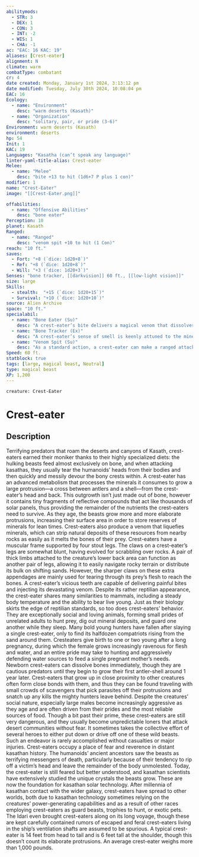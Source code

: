 ```yaml
---
abilitymods:
  - STR: 3
  - DEX: 1
  - CON: 3
  - INT: -2
  - WIS: 1
  - CHA: -1 
ac: "EAC: 16 KAC: 19" 
aliases: [Crest-eater]
alignment: N
climate: warm
combatType: combatant
cr: 4
date created: Monday, January 1st 2024, 3:13:12 pm
date modified: Tuesday, July 30th 2024, 10:08:04 pm
EAC: 16
Ecology:
  - name: "Environment"
    desc: "warm deserts (Kasath)"
  - name: "Organization"
    desc: "solitary, pair, or pride (3-6)"
Environment: warm deserts (Kasath)
environment: deserts
hp: 54
Init: 1
KAC: 19
Languages: "Kasatha (can’t speak any language)"
linter-yaml-title-alias: Crest-eater
Melee:
  - name: "Melee"
    desc: "bite +13 to hit (1d6+7 P plus 1 con)"
modifier: 1
name: "Crest-Eater"
image: "[[Crest-Eater.png]]"

offabilities:
  - name: "Offensive Abilities"
    desc: "bone eater"
Perception: 10
planet: Kasath
Ranged:
  - name: "Ranged"
    desc: "venom spit +10 to hit (1 Con)"
reach: "10 ft."
saves:
  - Fort: "+8 (`dice: 1d20+8`)"
  - Ref: "+8 (`dice: 1d20+8`)"
  - Will: "+3 (`dice: 1d20+3`)"
Senses: "bone tracker, [[darkvision]] 60 ft., [[low-light vision]]"
size: large
Skills:
  - stealth:  "+15 (`dice: 1d20+15`)"
  - Survival: "+10 (`dice: 1d20+10`)"
source: Alien Archive
space: "10 ft."
specialabil:
  - name: "Bone Eater (Su)"
    desc: "A crest-eater’s bite delivers a magical venom that dissolves certain minerals in its victim’s body, liquefying that creature’s bones. Each bite attack that deals damage also deals 1 Constitution damage. A target can negate this damage with a successful DC 13 fortitude save."
  - name: "Bone Tracker (Ex)"
    desc: "A crest-eater’s sense of smell is keenly attuned to the minerals it needs to survive. It can sniff out natural deposits of calcium, and it gains [[blindsense]] (scent) against creatures that have taken Constitution damage from its attacks in the past hour."
  - name: "Venom Spit (Su)"
    desc: "As a standard action, a crest-eater can make a ranged attack against the KAC: of a single target within 30 feet, spitting its bone-liquefying venom. If struck, the target must succeed at a DC 13 fortitude save or take 1 Constitution damage."
Speed: 60 ft. 
statblock: true
tags: [large, magical beast, Neutral]
type: magical beast
XP: 1,200 
---
```


```statblock
creature: Crest-Eater
```

# Crest-eater

## Description

Terrifying predators that roam the deserts and canyons of Kasath, crest-eaters earned their moniker thanks to their highly specialized diets: the hulking beasts feed almost exclusively on bone, and when attacking kasathas, they usually tear the humanoids’ heads from their bodies and then quickly and messily devour the bony crests within. A crest-eater has an advanced metabolism that processes the minerals it consumes to grow a large protrusion—a cross between antlers and a shell—from the crest-eater’s head and back. This outgrowth isn’t just made out of bone, however
it contains tiny fragments of reflective compounds that act like thousands of solar panels, thus providing the remainder of the nutrients the crest-eaters need to survive. As they age, the beasts grow more and more elaborate protrusions, increasing their surface area in order to store reserves of minerals for lean times. Crest-eaters also produce a venom that liquefies minerals, which can strip natural deposits of these resources from nearby rocks as easily as it melts the bones of their prey.
Crest-eaters have a muscular frame supported by four stout legs. The claws on a crest-eater’s legs are somewhat blunt, having evolved for scrabbling over rocks. A pair of thick limbs attached to the creature’s lower back area can function as another pair of legs, allowing it to easily navigate rocky terrain or distribute its bulk on shifting sands. However, the sharper claws on these extra appendages are mainly used for tearing through its prey’s flesh to reach the bones. A crest-eater’s vicious teeth are capable of delivering painful bites and injecting its devastating venom. Despite its rather reptilian appearance, the crest-eater shares many similarities to mammals, including a steady body temperature and the ability to bear live young.
Just as their biology skirts the edge of reptilian standards, so too does crest-eaters’ behavior. They are exceptionally social and loving animals, forming small prides of unrelated adults to hunt prey, dig out mineral deposits, and guard one another while they sleep. Many bold young hunters have fallen after slaying a single crest-eater, only to find its halfdozen compatriots rising from the sand around them. Cresteaters give birth to one or two young after a long pregnancy, during which the female grows increasingly ravenous for flesh and water, and an entire pride may take to hunting and aggressively defending water sources to feed a single pregnant mother’s needs. Newborn crest-eaters can dissolve bones immediately, though they are cautious predators until they begin to grow their first antler-shell around 1 year later.
Crest-eaters that grow up in close proximity to other creatures often form close bonds with them, and thus they can be found traveling with small crowds of scavengers that pick parasites off their protrusions and snatch up any kills the mighty hunters leave behind. Despite the creatures’ social nature, especially large males become increasingly aggressive as they age and are often driven from their prides and the most reliable sources of food. Though a bit past their prime, these crest-eaters are still very dangerous, and they usually become unpredictable loners that attack desert communities without fear. It sometimes takes the collective effort of several heroes to either put down or drive off one of these wild beasts. Such an endeavor is rarely accomplished without casualties or major injuries.
Crest-eaters occupy a place of fear and reverence in distant kasathan history. The humanoids’ ancient ancestors saw the beasts as terrifying messengers of death, particularly because of their tendency to rip off a victim’s head and leave the remainder of the body unmolested. Today, the crest-eater is still feared but better understood, and kasathan scientists have extensively studied the unique crystals the beasts grow. These are now the foundation for kasathan solar technology. After millennia of kasathan contact with the wider galaxy, crest-eaters have spread to other worlds, both due to kasathan technology sometimes relying on the creatures’ power-generating capabilities and as a result of other races employing crest-eaters as guard beasts, trophies to hunt, or exotic pets. The Idari even brought crest-eaters along on its long voyage, though these are kept carefully contained
rumors of escaped and feral crest-eaters living in the ship’s ventilation shafts are assumed to be spurious.
A typical crest-eater is 14 feet from head to tail and is 6 feet tall at the shoulder, though this doesn’t count its elaborate protrusions. An average crest-eater weighs more than 1,000 pounds.
